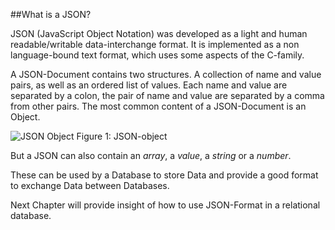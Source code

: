 ##What is a JSON?

JSON (JavaScript Object Notation) was developed as a light and human readable/writable data-interchange format.
It is implemented as a non language-bound text format, which uses some aspects of the C-family. 

A JSON-Document contains two structures. A collection of name and value pairs, as well as an ordered list of values.
Each name and value are separated by a colon, the pair of name and value are separated by a comma from other pairs. 
The most common content of a JSON-Document is an Object.

![JSON Object](https://www.json.org/img/object.png)
Figure 1: JSON-object

But a JSON can also contain an *array*, a *value*, a *string* or a *number*.

These can be used by a Database to store Data and provide a good format to exchange Data between Databases.

Next Chapter will provide insight of how to use JSON-Format in a relational database.